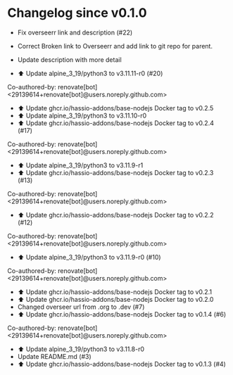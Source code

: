 # Changelog since v0.1.0
- Fix overseerr link and description (#22)

* Correct Broken link to Overseerr and add link to git repo for parent.

* Update description with more detail 
- ⬆️ Update alpine_3_19/python3 to v3.11.11-r0 (#20)

Co-authored-by: renovate[bot] <29139614+renovate[bot]@users.noreply.github.com> 
- ⬆️ Update ghcr.io/hassio-addons/base-nodejs Docker tag to v0.2.5 
- ⬆️ Update alpine_3_19/python3 to v3.11.10-r0 
- ⬆️ Update ghcr.io/hassio-addons/base-nodejs Docker tag to v0.2.4 (#17)

Co-authored-by: renovate[bot] <29139614+renovate[bot]@users.noreply.github.com> 
- ⬆️ Update alpine_3_19/python3 to v3.11.9-r1 
- ⬆️ Update ghcr.io/hassio-addons/base-nodejs Docker tag to v0.2.3 (#13)

Co-authored-by: renovate[bot] <29139614+renovate[bot]@users.noreply.github.com> 
- ⬆️ Update ghcr.io/hassio-addons/base-nodejs Docker tag to v0.2.2 (#12)

Co-authored-by: renovate[bot] <29139614+renovate[bot]@users.noreply.github.com> 
- ⬆️ Update alpine_3_19/python3 to v3.11.9-r0 (#10)

Co-authored-by: renovate[bot] <29139614+renovate[bot]@users.noreply.github.com> 
- ⬆️ Update ghcr.io/hassio-addons/base-nodejs Docker tag to v0.2.1 
- ⬆️ Update ghcr.io/hassio-addons/base-nodejs Docker tag to v0.2.0 
- Changed overseer url from .org to .dev (#7) 
- ⬆️ Update ghcr.io/hassio-addons/base-nodejs Docker tag to v0.1.4 (#6)

Co-authored-by: renovate[bot] <29139614+renovate[bot]@users.noreply.github.com> 
- ⬆️ Update alpine_3_19/python3 to v3.11.8-r0 
- Update README.md (#3) 
- ⬆️ Update ghcr.io/hassio-addons/base-nodejs Docker tag to v0.1.3 (#4) 
